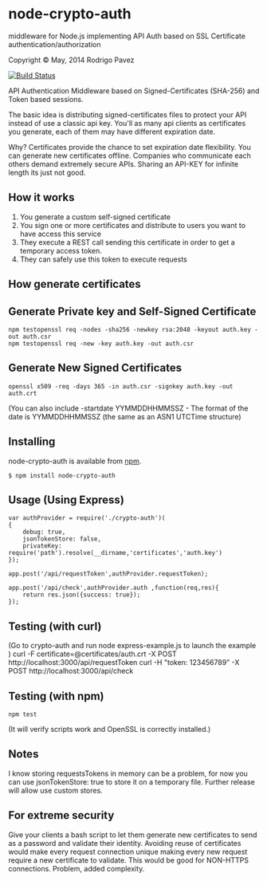 node-crypto-auth
=======================

middleware for Node.js implementing API Auth based on  SSL Certificate
authentication/authorization

Copyright © May, 2014 Rodrigo Pavez

[![Build Status](https://travis-ci.org/rpavez/node-crypto-auth.png)](https://travis-ci.org/rpavez/node-crypto-auth)

API Authentication Middleware based on Signed-Certificates (SHA-256) and Token based sessions.

The basic idea is distributing signed-certificates files to protect your API instead of use a classic api key.
You'll as many api clients as certificates you generate, each of them may have different expiration date.

Why? Certificates provide the chance to set expiration date flexibility. You can generate new certificates offline. 
Companies who communicate each others demand extremely secure APIs. Sharing an API-KEY for infinite length its just not good.

How it works
------------
1. You generate a custom self-signed certificate
2. You sign one or more certificates and distribute to users you want to have access this service
3. They execute a REST call sending this certificate in order to get a temporary access token.
4. They can safely use this token to execute requests

How generate certificates
----------------------------

Generate Private key and Self-Signed Certificate
------------------------------------------------
    npm testopenssl req -nodes -sha256 -newkey rsa:2048 -keyout auth.key -out auth.csr
    npm testopenssl req -new -key auth.key -out auth.csr

Generate New Signed Certificates
--------------------------------
    openssl x509 -req -days 365 -in auth.csr -signkey auth.key -out auth.crt
(You can also include -startdate YYMMDDHHMMSSZ - The format of the date is YYMMDDHHMMSSZ (the same as an ASN1 UTCTime structure)

Installing
----------

node-crypto-auth is available from [npm](https://npmjs.org/package/node-crypto-auth.).

    $ npm install node-crypto-auth

Usage (Using Express)
---------------------

    var authProvider = require('./crypto-auth')(
    {
    	debug: true, 
    	jsonTokenStore: false,
    	privateKey: require('path').resolve(__dirname,'certificates','auth.key')
    });
    
    app.post('/api/requestToken',authProvider.requestToken);
    
    app.post('/api/check',authProvider.auth ,function(req,res){
        return res.json({success: true});
    });


Testing (with curl)
-------------------
(Go to crypto-auth and run node express-example.js to launch the example )
curl -F certificate=@certificates/auth.crt -X POST http://localhost:3000/api/requestToken
    curl -H "token: 123456789" -X POST http://localhost:3000/api/check


Testing (with npm)
---------------
    npm test
(It will verify scripts work and OpenSSL is correctly installed.)

Notes
-----
I know storing requestsTokens in memory can be a problem, for now you can use jsonTokenStore: true to store it on a temporary file. Further release will allow use custom stores.

For extreme security
--------------------
Give your clients a bash script to let them generate new certificates to send as a password and validate their identity. Avoiding reuse of certificates would make every request connection unique making every new request require a new certificate to validate. This would be good for NON-HTTPS connections. Problem, added complexity.